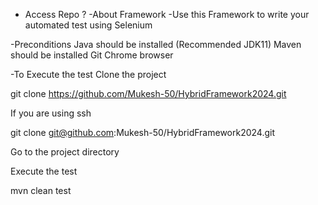 - Access Repo ?
-About Framework
-Use this Framework to write your automated test using Selenium

-Preconditions
Java should be installed (Recommended JDK11)
Maven should be installed
Git
Chrome browser 

-To Execute the test
Clone the project

  git clone https://github.com/Mukesh-50/HybridFramework2024.git

  If you are using ssh

  git clone git@github.com:Mukesh-50/HybridFramework2024.git
  
Go to the project directory
  
Execute the test

  mvn clean test 
